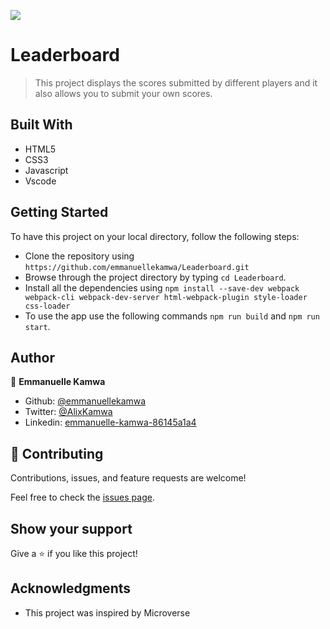 ![](https://img.shields.io/badge/Microverse-blueviolet)

# Leaderboard

>This project displays the scores submitted by different players and it also allows you to submit your own scores.

## Built With

- HTML5
- CSS3
- Javascript
- Vscode

## Getting Started 

To have this project on your local directory, follow the following steps:

- Clone the repository using `https://github.com/emmanuellekamwa/Leaderboard.git`
- Browse through the project directory by typing `cd Leaderboard`.
- Install all the dependencies using `npm install --save-dev webpack webpack-cli webpack-dev-server html-webpack-plugin style-loader css-loader`
- To use the app use the following commands `npm run build` and `npm run start`.

## Author

👤 **Emmanuelle Kamwa**

-   Github: [@emmanuellekamwa](https://github.com/emmanuellekamwa)
-   Twitter: [@AlixKamwa](https://twitter.com/AlixKamwa)
-   Linkedin: [emmanuelle-kamwa-86145a1a4](https://www.linkedin.com/in/emmanuelle-kamwa-86145a1a4/)


## 🤝 Contributing

Contributions, issues, and feature requests are welcome!

Feel free to check the [issues page](https://github.com/emmanuellekamwa/Leaderboard/issues/).

## Show your support

Give a ⭐️ if you like this project!

## Acknowledgments

- This project was inspired by Microverse



